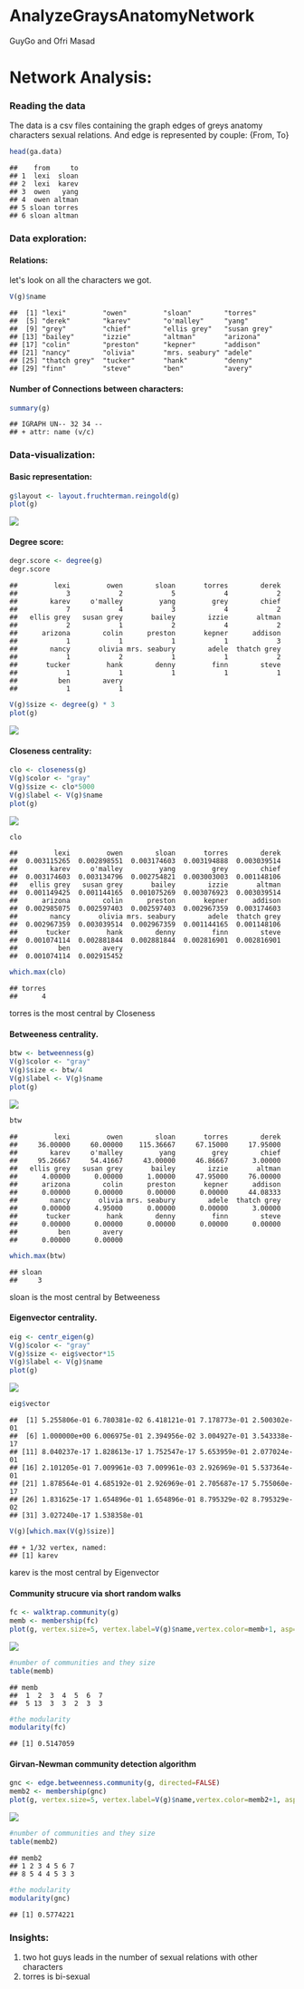 AnalyzeGraysAnatomyNetwork
================
GuyGo and Ofri Masad

Network Analysis:
=================

### Reading the data

The data is a csv files containing the graph edges of greys anatomy characters sexual relations. And edge is represented by couple: {From, To}

``` r
head(ga.data)
```

    ##    from     to
    ## 1  lexi  sloan
    ## 2  lexi  karev
    ## 3  owen   yang
    ## 4  owen altman
    ## 5 sloan torres
    ## 6 sloan altman

### Data exploration:

#### Relations:

let's look on all the characters we got.

``` r
V(g)$name
```

    ##  [1] "lexi"         "owen"         "sloan"        "torres"      
    ##  [5] "derek"        "karev"        "o'malley"     "yang"        
    ##  [9] "grey"         "chief"        "ellis grey"   "susan grey"  
    ## [13] "bailey"       "izzie"        "altman"       "arizona"     
    ## [17] "colin"        "preston"      "kepner"       "addison"     
    ## [21] "nancy"        "olivia"       "mrs. seabury" "adele"       
    ## [25] "thatch grey"  "tucker"       "hank"         "denny"       
    ## [29] "finn"         "steve"        "ben"          "avery"

#### Number of Connections between characters:

``` r
summary(g)
```

    ## IGRAPH UN-- 32 34 -- 
    ## + attr: name (v/c)

### Data-visualization:

#### Basic representation:

``` r
g$layout <- layout.fruchterman.reingold(g)
plot(g)
```

![](README_files/figure-markdown_github/basic-1.png)<!-- -->

#### Degree score:

``` r
degr.score <- degree(g)
degr.score
```

    ##         lexi         owen        sloan       torres        derek 
    ##            3            2            5            4            2 
    ##        karev     o'malley         yang         grey        chief 
    ##            7            4            3            4            2 
    ##   ellis grey   susan grey       bailey        izzie       altman 
    ##            2            1            2            4            2 
    ##      arizona        colin      preston       kepner      addison 
    ##            1            1            1            1            3 
    ##        nancy       olivia mrs. seabury        adele  thatch grey 
    ##            1            2            1            1            2 
    ##       tucker         hank        denny         finn        steve 
    ##            1            1            1            1            1 
    ##          ben        avery 
    ##            1            1

``` r
V(g)$size <- degree(g) * 3 
plot(g)
```

![](README_files/figure-markdown_github/degree-1.png)<!-- -->

#### Closeness centrality:

``` r
clo <- closeness(g) 
V(g)$color <- "gray"
V(g)$size <- clo*5000
V(g)$label <- V(g)$name
plot(g)
```

![](README_files/figure-markdown_github/closeness_cent-1.png)<!-- -->

``` r
clo
```

    ##         lexi         owen        sloan       torres        derek 
    ##  0.003115265  0.002898551  0.003174603  0.003194888  0.003039514 
    ##        karev     o'malley         yang         grey        chief 
    ##  0.003174603  0.003134796  0.002754821  0.003003003  0.001148106 
    ##   ellis grey   susan grey       bailey        izzie       altman 
    ##  0.001149425  0.001144165  0.001075269  0.003076923  0.003039514 
    ##      arizona        colin      preston       kepner      addison 
    ##  0.002985075  0.002597403  0.002597403  0.002967359  0.003174603 
    ##        nancy       olivia mrs. seabury        adele  thatch grey 
    ##  0.002967359  0.003039514  0.002967359  0.001144165  0.001148106 
    ##       tucker         hank        denny         finn        steve 
    ##  0.001074114  0.002881844  0.002881844  0.002816901  0.002816901 
    ##          ben        avery 
    ##  0.001074114  0.002915452

``` r
which.max(clo)
```

    ## torres 
    ##      4

torres is the most central by Closeness

#### Betweeness centrality.

``` r
btw <- betweenness(g) 
V(g)$color <- "gray"
V(g)$size <- btw/4
V(g)$label <- V(g)$name
plot(g)
```

![](README_files/figure-markdown_github/betweeness_cent-1.png)<!-- -->

``` r
btw
```

    ##         lexi         owen        sloan       torres        derek 
    ##     36.00000     60.00000    115.36667     67.15000     17.95000 
    ##        karev     o'malley         yang         grey        chief 
    ##     95.26667     54.41667     43.00000     46.86667      3.00000 
    ##   ellis grey   susan grey       bailey        izzie       altman 
    ##      4.00000      0.00000      1.00000     47.95000     76.00000 
    ##      arizona        colin      preston       kepner      addison 
    ##      0.00000      0.00000      0.00000      0.00000     44.08333 
    ##        nancy       olivia mrs. seabury        adele  thatch grey 
    ##      0.00000      4.95000      0.00000      0.00000      3.00000 
    ##       tucker         hank        denny         finn        steve 
    ##      0.00000      0.00000      0.00000      0.00000      0.00000 
    ##          ben        avery 
    ##      0.00000      0.00000

``` r
which.max(btw)
```

    ## sloan 
    ##     3

sloan is the most central by Betweeness

#### Eigenvector centrality.

``` r
eig <- centr_eigen(g)
V(g)$color <- "gray"
V(g)$size <- eig$vector*15
V(g)$label <- V(g)$name
plot(g)
```

![](README_files/figure-markdown_github/eigenvector_cent-1.png)<!-- -->

``` r
eig$vector
```

    ##  [1] 5.255806e-01 6.780381e-02 6.418121e-01 7.178773e-01 2.500302e-01
    ##  [6] 1.000000e+00 6.006975e-01 2.394956e-02 3.004927e-01 3.543338e-17
    ## [11] 8.040237e-17 1.828613e-17 1.752547e-17 5.653959e-01 2.077024e-01
    ## [16] 2.101205e-01 7.009961e-03 7.009961e-03 2.926969e-01 5.537364e-01
    ## [21] 1.878564e-01 4.685192e-01 2.926969e-01 2.705687e-17 5.755060e-17
    ## [26] 1.831625e-17 1.654896e-01 1.654896e-01 8.795329e-02 8.795329e-02
    ## [31] 3.027240e-17 1.538358e-01

``` r
V(g)[which.max(V(g)$size)]
```

    ## + 1/32 vertex, named:
    ## [1] karev

karev is the most central by Eigenvector

#### Community strucure via short random walks

``` r
fc <- walktrap.community(g)
memb <- membership(fc)
plot(g, vertex.size=5, vertex.label=V(g)$name,vertex.color=memb+1, asp=FALSE)
```

![](README_files/figure-markdown_github/random_walk_community-1.png)<!-- -->

``` r
#number of communities and they size
table(memb)
```

    ## memb
    ##  1  2  3  4  5  6  7 
    ##  5 13  3  3  2  3  3

``` r
#the modularity
modularity(fc)
```

    ## [1] 0.5147059

#### Girvan-Newman community detection algorithm

``` r
gnc <- edge.betweenness.community(g, directed=FALSE)
memb2 <- membership(gnc)
plot(g, vertex.size=5, vertex.label=V(g)$name,vertex.color=memb2+1, asp=FALSE)
```

![](README_files/figure-markdown_github/Girvan_Newman_community-1.png)<!-- -->

``` r
#number of communities and they size
table(memb2)
```

    ## memb2
    ## 1 2 3 4 5 6 7 
    ## 8 5 4 4 5 3 3

``` r
#the modularity
modularity(gnc)
```

    ## [1] 0.5774221

### Insights:

1.  two hot guys leads in the number of sexual relations with other characters
2.  torres is bi-sexual
